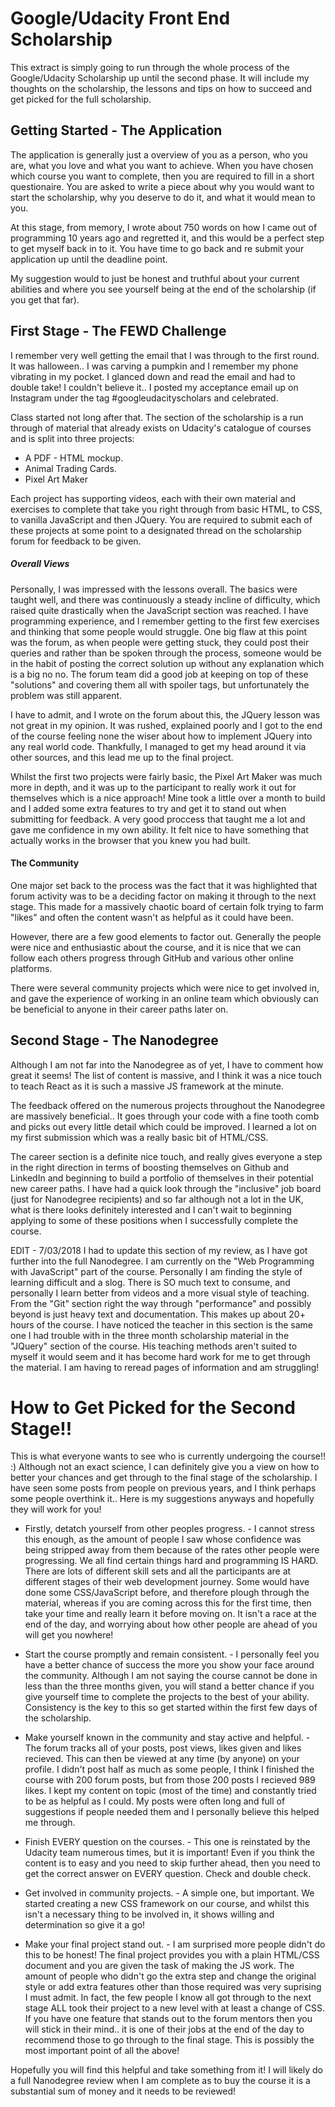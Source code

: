 # Google/Udacity Front End Scholarship
This extract is simply going to run through the whole process of the Google/Udacity Scholarship up until the second phase.
It will include my thoughts on the scholarship, the lessons and tips on how to succeed and get picked for the full
scholarship.

## Getting Started - The Application
The application is generally just a overview of you as a person, who you are, what you love and what you want to achieve.
When you have chosen which course you want to complete, then you are required to fill in a short questionaire. 
You are asked to write a piece about why you would want to start the scholarship, why you deserve to do it, and 
what it would mean to you.

At this stage, from memory, I wrote about 750 words on how I came out of programming 10 years ago and regretted it, and this
would be a perfect step to get myself back in to it. You have time to go back and re submit your application up until the
deadline point. 

My suggestion would to just be honest and truthful about your current abilities and where you see yourself being at the end
of the scholarship (if you get that far).

## First Stage - The FEWD Challenge
I remember very well getting the email that I was through to the first round. It was halloween.. I was carving a pumpkin
and I remember my phone vibrating in my pocket. I glanced down and read the email and had to double take! I couldn't believe 
it.. I posted my acceptance email up on Instagram under the tag #googleudacityscholars and celebrated.

Class started not long after that. The section of the scholarship is a run through of material that already exists on Udacity's
catalogue of courses and is split into three projects:

* A PDF - HTML mockup.
* Animal Trading Cards.
* Pixel Art Maker

Each project has supporting videos, each with their own material and exercises to complete that take you right through from
basic HTML, to CSS, to vanilla JavaScript and then JQuery. You are required to submit each of these projects at some
point to a designated thread on the scholarship forum for feedback to be given.

##### Overall Views
Personally, I was impressed with the lessons overall. The basics were taught well, and there was continuously a steady incline
of difficulty, which raised quite drastically when the JavaScript section was reached.
I have programming experience, and I remember getting to the first few exercises and thinking that some people would struggle.
One big flaw at this point was the forum, as when people were getting stuck, they could post their queries and rather than 
be spoken through the process, someone would be in the habit of posting the correct solution up without any explanation
which is a big no no. The forum team did a good job at keeping on top of these "solutions" and covering them all with spoiler
tags, but unfortunately the problem was still apparent.

I have to admit, and I wrote on the forum about this, the JQuery lesson was not great in my opinion. It was rushed,
explained poorly and I got to the end of the course feeling none the wiser about how to implement JQuery into any 
real world code. Thankfully, I managed to get my head around it via other sources, and this lead me up to the 
final project. 

Whilst the first two projects were fairly basic, the Pixel Art Maker was much more in depth, and it was up to the participant
to really work it out for themselves which is a nice approach! Mine took a little over a month to build and I added some
extra features to try and get it to stand out when submitting for feedback. A very good proccess that taught me a lot and
gave me confidence in my own ability. It felt nice to have something that actually works in the browser that you knew
you had built.

#### The Community
One major set back to the process was the fact that it was highlighted that forum activity was to be a deciding factor on
making it through to the next stage. This made for a massively chaotic board of certain folk trying to farm "likes" 
and often the content wasn't as helpful as it could have been.

However, there are a few good elements to factor out. Generally the people were nice and enthusiastic about the course, and 
it is nice that we can follow each others progress through GitHub and various other online platforms. 

There were several community projects which were nice to get involved in, and gave the experience of working in an online 
team which obviously can be beneficial to anyone in their career paths later on.


## Second Stage - The Nanodegree
Although I am not far into the Nanodegree as of yet, I have to comment how great it seems! The list of content is massive,
and I think it was a nice touch to teach React as it is such a massive JS framework at the minute.

The feedback offered on the numerous projects throughout the Nanodegree are massively beneficial.. It goes through your
code with a fine tooth comb and picks out every little detail which could be improved. I learned a lot on my first submission
which was a really basic bit of HTML/CSS. 

The career section is a definite nice touch, and really gives everyone a step in the right direction in terms of boosting
themselves on Github and LinkedIn and beginning to build a portfolio of themselves in their potential new career paths. I
have had a quick look through the "inclusive" job board (just for Nanodegree recipients) and so far although not a lot in
the UK, what is there looks definitely interested and I can't wait to beginning applying to some of these positions
when I successfully complete the course.

EDIT - 7/03/2018
I had to update this section of my review, as I have got further into the full Nanodegree. I am currently on the "Web Programming with JavaScript" part of the course. Personally I am finding the style of learning difficult and a slog. There is SO much text to consume, and personally I learn better from videos and a more visual style of teaching. From the "Git" section right the way through "performance" and possibly beyond is just heavy text and documentation. This makes up about 20+ hours of the course.
I have noticed the teacher in this section is the same one I had trouble with in the three month scholarship material in the "JQuery" section of the course. His teaching methods aren't suited to myself it would seem and it has become hard work for me to get through the material. I am having to reread pages of information and am struggling!


# How to Get Picked for the Second Stage!!
This is what everyone wants to see who is currently undergoing the course!! :) Although not an exact science, I can 
definitely give you a view on how to better your chances and get through to the final stage of the scholarship. I have
seen some posts from people on previous years, and I think perhaps some people overthink it.. Here is my suggestions anyways
and hopefully they will work for you!

* Firstly, detatch yourself from other peoples progress. - I cannot stress this enough, as the amount of people I saw whose
confidence was being stripped away from them because of the rates other people were progressing. We all find certain
things hard and programming IS HARD. There are lots of different skill sets and all the participants are at different 
stages of their web development journey. Some would have done some CSS/JavaScript before, and therefore plough through
the material, whereas if you are coming across this for the first time, then take your time and really learn it before
moving on. It isn't a race at the end of the day, and worrying about how other people are ahead of you will get you nowhere!

* Start the course promptly and remain consistent. - I personally feel you have a better chance of success the more you 
show your face around the community. Although I am not saying the course cannot be done in less than the three months given,
you will stand a better chance if you give yourself time to complete the projects to the best of your ability. Consistency 
is the key to this so get started within the first few days of the scholarship.

* Make yourself known in the community and stay active and helpful. - The forum tracks all of your
posts, post views, likes given and likes recieved. This can then be viewed at any time (by anyone) on your profile. 
I didn't post half as much as some people, I think I finished the course with 200 forum posts, but from those 200 posts
I recieved 989 likes. I kept my content on topic (most of the time) and constantly tried to be as helpful as I could. My
posts were often long and full of suggestions if people needed them and I personally believe this helped me through.

* Finish EVERY question on the courses. - This one is reinstated by the Udacity team numerous times, but it is important! 
Even if you think the content is to easy and you need to skip further ahead, then you need to get the correct answer on EVERY
question. Check and double check.

* Get involved in community projects. - A simple one, but important. We started creating a new CSS framework on our course, and
whilst this isn't a necessary thing to be involved in, it shows willing and determination so give it a go!

* Make your final project stand out. - I am surprised more people didn't do this to be honest! The final project provides
you with a plain HTML/CSS document and you are given the task of making the JS work. The amount of people who didn't go 
the extra step and change the original style or add extra features other than those required was very suprising I must
admit. In fact, the few people I know all got through to the next stage ALL took their project to a new level with at least
a change of CSS. If you have one feature that stands out to the forum mentors then you will stick in their mind.. it is one
of their jobs at the end of the day to recommend those to go through to the final stage. This is possibly the most important
point of all the above!



Hopefully you will find this helpful and take something from it! I will likely do a full Nanodegree review when I am complete
as to buy the course it is a substantial sum of money and it needs to be reviewed!
